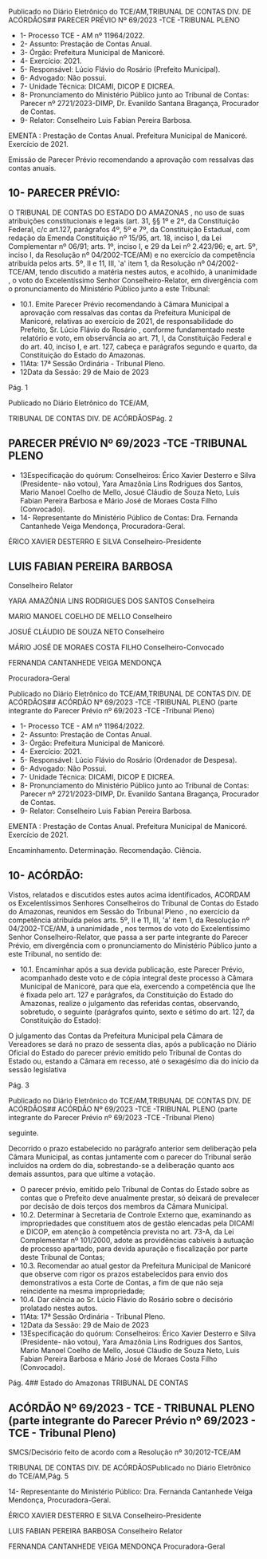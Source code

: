 Publicado  no  Diário  Eletrônico do TCE/AM,TRIBUNAL DE CONTAS DIV. DE ACÓRDÃOS## PARECER PRÉVIO Nº 69/2023 -TCE -TRIBUNAL PLENO

- 1- Processo TCE - AM nº 11964/2022.
- 2- Assunto: Prestação de Contas Anual.
- 3- Órgão: Prefeitura Municipal de Manicoré.
- 4- Exercício: 2021.
- 5- Responsável: Lúcio Flávio do Rosário (Prefeito Municipal).
- 6- Advogado: Não possui.
- 7- Unidade Técnica: DICAMI, DICOP E DICREA.
- 8- Pronunciamento  do  Ministério  Público  junto  ao  Tribunal  de  Contas: Parecer  nº 2721/2023-DIMP, Dr. Evanildo Santana Bragança, Procurador de Contas.
- 9- Relator: Conselheiro Luis Fabian Pereira Barbosa.

EMENTA :  Prestação  de  Contas  Anual.    Prefeitura Municipal de Manicoré.  Exercício de 2021.

Emissão de Parecer Prévio recomendando a aprovação com ressalvas das contas anuais.

## 10-  PARECER PRÉVIO:

O  TRIBUNAL  DE  CONTAS  DO  ESTADO  DO  AMAZONAS ,  no  uso  de  suas atribuições  constitucionais  e  legais  (art.  31,  §§  1º  e  2º,  da  Constituição  Federal,  c/c art.127,  parágrafos  4º,  5º  e  7º,  da  Constituição  Estadual,  com  redação  da  Emenda Constituição nº 15/95, art. 18, inciso I, da Lei Complementar nº 06/91; arts. 1º, inciso I, e 29  da  Lei  nº  2.423/96;  e,  art.  5º,  inciso  I,  da  Resolução  nº  04/2002-TCE/AM)  e  no exercício da competência atribuída pelos arts. 5º, II e 11, III, 'a' item 1, da Resolução nº 04/2002-TCE/AM, tendo discutido a matéria nestes autos, e acolhido, à unanimidade , o voto do Excelentíssimo Senhor Conselheiro-Relator, em divergência com o pronunciamento do Ministério Público junto a este Tribunal:

- 10.1. Emite Parecer Prévio recomendando à Câmara Municipal a aprovação  com  ressalvas das  contas  da  Prefeitura  Municipal  de Manicoré,  relativas  ao  exercício  de  2021,  de  responsabilidade  do Prefeito, Sr. Lúcio Flávio do Rosário ,  conforme fundamentado neste relatório e voto, em observância ao art. 71, I, da Constituição Federal e do art. 40, inciso I, e art. 127, cabeça e parágrafos segundo e quarto, da Constituição do Estado do Amazonas.
- 11Ata: 17ª Sessão Ordinária - Tribunal Pleno.
- 12Data da Sessão: 29 de Maio de 2023

Pág. 1

Publicado  no  Diário  Eletrônico do TCE/AM,

TRIBUNAL DE CONTAS DIV. DE ACÓRDÃOSPág. 2

## PARECER PRÉVIO Nº 69/2023 -TCE -TRIBUNAL PLENO

- 13Especificação do quórum: Conselheiros: Érico Xavier Desterro e Silva (Presidente-  não  votou),  Yara  Amazônia  Lins  Rodrigues  dos  Santos,  Mario  Manoel Coelho de Mello, Josué Cláudio de Souza Neto, Luis Fabian Pereira Barbosa e Mário José de Moraes Costa Filho (Convocado).
- 14-  Representante do Ministério Público de Contas: Dra. Fernanda Cantanhede Veiga Mendonça, Procuradora-Geral.

ÉRICO XAVIER DESTERRO E SILVA Conselheiro-Presidente

## LUIS FABIAN PEREIRA BARBOSA

Conselheiro Relator

YARA AMAZÔNIA LINS RODRIGUES DOS SANTOS Conselheira

MARIO MANOEL COELHO DE MELLO Conselheiro

JOSUÉ CLÁUDIO DE SOUZA NETO Conselheiro

MÁRIO JOSÉ DE MORAES COSTA FILHO Conselheiro-Convocado

FERNANDA CANTANHEDE VEIGA MENDONÇA

Procuradora-Geral

Publicado  no  Diário  Eletrônico do TCE/AM,TRIBUNAL DE CONTAS DIV. DE ACÓRDÃOS## ACÓRDÃO Nº 69/2023 -TCE -TRIBUNAL PLENO (parte integrante do Parecer Prévio nº 69/2023 -TCE -Tribunal Pleno)

- 1- Processo TCE - AM nº 11964/2022.
- 2- Assunto: Prestação de Contas Anual.
- 3- Órgão: Prefeitura Municipal de Manicoré.
- 4- Exercício: 2021.
- 5- Responsável: Lúcio Flávio do Rosário (Ordenador de Despesa).
- 6- Advogado: Não Possui.
- 7- Unidade Técnica: DICAMI, DICOP E DICREA.
- 8- Pronunciamento  do  Ministério  Público  junto  ao  Tribunal  de  Contas: Parecer  nº 2721/2023-DIMP, Dr. Evanildo Santana Bragança, Procurador de Contas.
- 9- Relator: Conselheiro Luis Fabian Pereira Barbosa.

EMENTA :  Prestação  de  Contas  Anual.    Prefeitura Municipal de Manicoré. Exercício de 2021.

Encaminhamento.  Determinação. Recomendação. Ciência.

## 10-  ACÓRDÃO:

Vistos, relatados e discutidos estes autos acima identificados, ACORDAM os Excelentíssimos Senhores Conselheiros do Tribunal de Contas do Estado do Amazonas, reunidos em Sessão do Tribunal Pleno , no exercício da competência atribuída pelos arts. 5º, II e 11, III, 'a' item 1, da Resolução nº 04/2002-TCE/AM, à unanimidade , nos termos do voto do Excelentíssimo Senhor Conselheiro-Relator, que passa a ser parte integrante do Parecer Prévio, em divergência com o pronunciamento do Ministério Público junto a este Tribunal, no sentido de:

- 10.1. Encaminhar após a sua devida publicação, este Parecer Prévio, acompanhado deste voto e de cópia integral deste processo à Câmara Municipal de Manicoré, para que ela, exercendo a competência que lhe é fixada pelo art. 127  e  parágrafos, da  Constituição do Estado  do Amazonas,  realize  o  julgamento  das  referidas  contas,  observando, sobretudo, o seguinte (parágrafos quinto, sexto e sétimo do art. 127, da Constituição do Estado):

O julgamento das Contas da Prefeitura Municipal pela Câmara de Vereadores se dará no prazo de sessenta dias, após a publicação no Diário Oficial do Estado do parecer prévio emitido pelo  Tribunal  de  Contas  do  Estado  ou,  estando  a  Câmara  em recesso,  até  o  sexagésimo  dia  do  início  da  sessão  legislativa

Pág. 3

Publicado  no  Diário  Eletrônico do TCE/AM,TRIBUNAL DE CONTAS DIV. DE ACÓRDÃOS## ACÓRDÃO Nº 69/2023 -TCE -TRIBUNAL PLENO (parte integrante do Parecer Prévio nº 69/2023 -TCE -Tribunal Pleno)

seguinte.

Decorrido o prazo estabelecido no parágrafo anterior sem deliberação pela Câmara Municipal, as contas juntamente com o parecer do Tribunal serão incluídos na ordem do dia, sobrestando-se a deliberação quanto aos demais assuntos, para que ultime a votação.

- O  parecer  prévio,  emitido  pelo  Tribunal  de  Contas  do  Estado sobre  as  contas  que  o  Prefeito  deve  anualmente  prestar,  só deixará de prevalecer por decisão de dois terços dos membros da Câmara Municipal.
- 10.2. Determinar à  Secretaria  de  Controle  Externo  que,  examinando  as impropriedades que constituem atos de gestão elencadas pela DICAMI e  DICOP,  em  atenção  à  competência  prevista  no  art.  73-A,  da  Lei Complementar nº 101/2000, adote as providências cabíveis à autuação de  processo  apartado,  para  devida  apuração  e  fiscalização  por  parte deste Tribunal de Contas;
- 10.3. Recomendar ao atual gestor da Prefeitura Municipal de Manicoré que observe com rigor os prazos estabelecidos para envio dos demonstrativos  a  esta  Corte  de  Contas,  a  fim  de  que  não  seja reincidente na mesma impropriedade;
- 10.4. Dar  ciência ao Sr. Lúcio  Flávio  do  Rosário sobre  o  decisório prolatado nestes autos.
- 11Ata: 17ª Sessão Ordinária - Tribunal Pleno.
- 12Data da Sessão: 29 de Maio de 2023
- 13Especificação do quórum: Conselheiros: Érico Xavier Desterro e Silva (Presidente-  não  votou),  Yara  Amazônia  Lins  Rodrigues  dos  Santos,  Mario  Manoel Coelho de Mello, Josué Cláudio de Souza Neto, Luis Fabian Pereira Barbosa e Mário José de Moraes Costa Filho (Convocado).

Pág. 4## Estado do Amazonas TRIBUNAL DE CONTAS

## ACÓRDÃO Nº 69/2023 - TCE - TRIBUNAL PLENO (parte integrante do Parecer Prévio nº 69/2023 - TCE - Tribunal Pleno)

SMCS/Decisório feito de acordo com a Resolução nº 30/2012-TCE/AM

TRIBUNAL DE CONTAS DIV. DE ACÓRDÃOSPublicado  no  Diário  Eletrônico do TCE/AM,Pág. 5

14-  Representante do Ministério Público: Dra. Fernanda Cantanhede Veiga Mendonça, Procuradora-Geral.

ÉRICO XAVIER DESTERRO E SILVA Conselheiro-Presidente

LUIS FABIAN PEREIRA BARBOSA Conselheiro Relator

FERNANDA CANTANHEDE VEIGA MENDONÇA Procuradora-Geral